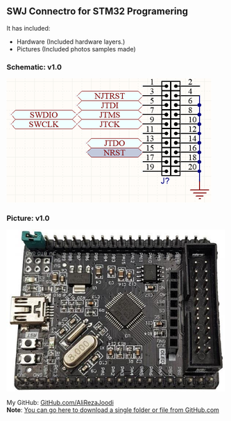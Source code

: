 ## SWJ Connectro for STM32 Programering 

It has included:
- Hardware (Included hardware layers.)
- Pictures (Included photos samples made)

### Schematic: v1.0
![](Hardware/v1.0.png)

### Picture: v1.0
![](Pictures/v1.0.jpg)

My GitHub: [GitHub.com/AliRezaJoodi](https://github.com/AliRezaJoodi)  
**Note**: [You can go here to download a single folder or file from GitHub.com](https://minhaskamal.github.io/DownGit/#/home)
